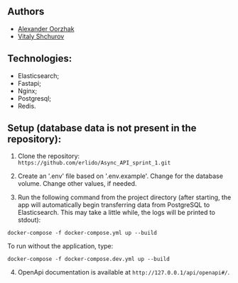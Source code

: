 ## Authors
* [Alexander Oorzhak](https://github.com/Oorzhakau)
* [Vitaly Shchurov](https://github.com/erlido)

## Technologies:
* Elasticsearch;
* Fastapi;
* Nginx;
* Postgresql;
* Redis.

## Setup (database data is not present in the repository):

1. Clone the repository:
```https://github.com/erlido/Async_API_sprint_1.git```
   
2. Create an '.env' file based on '.env.example'. Change <PWD> for the
database volume. Change other values, if needed.
   
3. Run the following command from the project directory (after starting,
   the app will automatically begin transferring data from PostgreSQL
   to Elasticsearch. This may take a little while, the logs will be
   printed to stdout):
```
docker-compose -f docker-compose.yml up --build
```
To run without the application, type:
```
docker-compose -f docker-compose.dev.yml up --build
```
4. OpenApi documentation is available at `http://127.0.0.1/api/openapi#/`.

